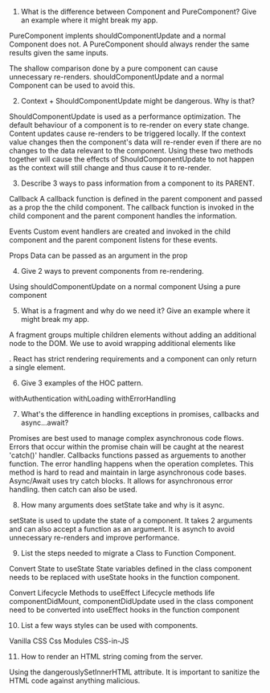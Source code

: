 1. What is the difference between Component and PureComponent?
   Give an example where it might break my app.

PureComponent implents shouldComponentUpdate and a normal Component does not.
A PureComponent should always render the same results given the same inputs.

The shallow comparison done by a pure component can cause unnecessary re-renders. shouldComponentUpdate and a normal Component can be used to avoid this.

2. Context + ShouldComponentUpdate might be dangerous. Why is
   that?

ShouldComponentUpdate is used as a performance optimization. The default behaviour of a component is to re-render on every state change.
Content updates cause re-renders to be triggered locally. If the context value changes then the component's data will re-render even if there are no changes to the data relevant to the component.
Using these two methods together will cause the effects of ShouldComponentUpdate to not happen as the context will still change and thus cause it to re-render.

3. Describe 3 ways to pass information from a component to its
   PARENT.

Callback
A callback function is defined in the parent component and passed as a prop the the child component. The callback function is invoked in the child component and the parent component handles the information.

Events
Custom event handlers are created and invoked in the child component and the parent component listens for these events.

Props
Data can be passed as an argument in the prop

4. Give 2 ways to prevent components from re-rendering.

Using shouldComponentUpdate on a normal component
Using a pure component

5. What is a fragment and why do we need it? Give an example where it
   might break my app.

A fragment groups multiple children elements without adding an additional node to the DOM. We use to avoid wrapping additional elements like <div>. React has strict rendering requirements and a component can only return a single element.

6. Give 3 examples of the HOC pattern.

withAuthentication
withLoading
withErrorHandling

7. What's the difference in handling exceptions in promises,
   callbacks and async...await?

Promises are best used to manage complex asynchronous code flows. Errors that occur within the promise chain will be caught at the nearest 'catch()' handler.
Callbacks functions passed as arguements to another function. The error handling happens when the operation completes. This method is hard to read and maintain in large asynchronous code bases.
Async/Await uses try catch blocks. It allows for asynchronous error handling. then catch can also be used.

8. How many arguments does setState take and why is it async.

setState is used to update the state of a component. It takes 2 arguments and can also accept a function as an argument.
It is asynch to avoid unnecessary re-renders and improve performance.

9. List the steps needed to migrate a Class to Function
   Component.

Convert State to useState
State variables defined in the class component needs to be replaced with useState hooks in the function component.

Convert Lifecycle Methods to useEffect
Lifecycle methods life componentDidMount, componentDidUpdate used in the class component need to be converted into useEffect hooks in the function component

10. List a few ways styles can be used with components.

Vanilla CSS
Css Modules
CSS-in-JS

11. How to render an HTML string coming from the server.

Using the dangerouslySetInnerHTML attribute. It is important to sanitize the HTML code against anything malicious.
